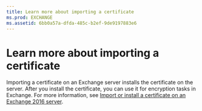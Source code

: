 ```yaml
---
title: Learn more about importing a certificate
ms.prod: EXCHANGE
ms.assetid: 6bb0a57a-dfda-485c-b2ef-9de9197883e6
---
```



# Learn more about importing a certificate

Importing a certificate on an Exchange server installs the certificate on the server. After you install the certificate, you can use it for encryption tasks in Exchange. For more information, see  [Import or install a certificate on an Exchange 2016 server](import-or-install-a-certificate-on-an-exchange-2016-server.md).
  
    
    


